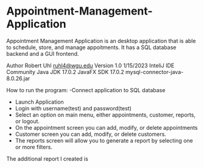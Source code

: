# Appointment-Management-Application
Appointment Management Application is an desktop application that is able to schedule, store, and manage appoitments. 
It has a SQL database backend and a GUI frontend.

Author Robert Uhl
ruhl4@wgu.edu
Version 1.0
1/15/2023
InteliJ IDE Community
Java JDK 17.0.2
JavaFX SDK 17.0.2
mysql-connector-java-8.0.26.jar

How to run the program:
-Connect application to SQL database
- Launch Application
- Login with username(test) and password(test)
- Select an option on main menu, either appointments, customer, reports, or logout.
- On the appointment screen you can add, modify, or delete appointments
- Customer screen you can add, modify, or delete customers.
- The reports screen will allow you to generate a report by selecting one or more filters.


The additional report I created is 
